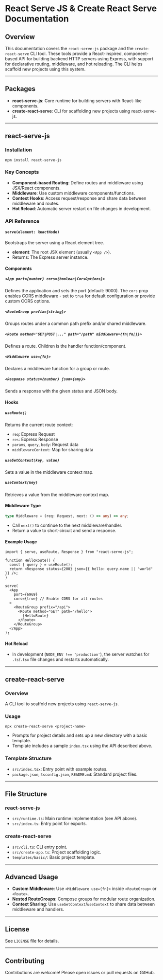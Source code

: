 # React Serve JS & Create React Serve Documentation

## Overview

This documentation covers the `react-serve-js` package and the `create-react-serve` CLI tool. These tools provide a React-inspired, component-based API for building backend HTTP servers using Express, with support for declarative routing, middleware, and hot reloading. The CLI helps scaffold new projects using this system.

---

## Packages

- **react-serve-js**: Core runtime for building servers with React-like components.
- **create-react-serve**: CLI for scaffolding new projects using react-serve-js.

---

## react-serve-js

### Installation

```
npm install react-serve-js
```

### Key Concepts

- **Component-based Routing**: Define routes and middleware using JSX/React components.
- **Middleware**: Use custom middleware components/functions.
- **Context Hooks**: Access request/response and share data between middleware and routes.
- **Hot Reload**: Automatic server restart on file changes in development.

### API Reference

#### `serve(element: ReactNode)`

Bootstraps the server using a React element tree.

- **element**: The root JSX element (usually `<App />`).
- Returns: The Express server instance.

#### Components

##### `<App port={number} cors={boolean|CorsOptions}>`
Defines the application and sets the port (default: 9000). The `cors` prop enables CORS middleware - set to `true` for default configuration or provide custom CORS options.

##### `<RouteGroup prefix={string}>`
Groups routes under a common path prefix and/or shared middleware.

##### `<Route method="GET|POST|..." path="/path" middleware={fn|fn[]}>`
Defines a route. Children is the handler function/component.

##### `<Middleware use={fn}>`
Declares a middleware function for a group or route.

##### `<Response status={number} json={any}>`
Sends a response with the given status and JSON body.

#### Hooks

##### `useRoute()`
Returns the current route context:
- `req`: Express Request
- `res`: Express Response
- `params`, `query`, `body`: Request data
- `middlewareContext`: Map for sharing data

##### `useSetContext(key, value)`
Sets a value in the middleware context map.

##### `useContext(key)`
Retrieves a value from the middleware context map.

#### Middleware Type

```ts
type Middleware = (req: Request, next: () => any) => any;
```
- Call `next()` to continue to the next middleware/handler.
- Return a value to short-circuit and send a response.

#### Example Usage

```tsx
import { serve, useRoute, Response } from "react-serve-js";

function HelloRoute() {
  const { query } = useRoute();
  return <Response status={200} json={{ hello: query.name || "world" }} />;
}

serve(
  <App 
    port={6969}
    cors={true} // Enable CORS for all routes
  >
    <RouteGroup prefix="/api">
      <Route method="GET" path="/hello">
        {HelloRoute}
      </Route>
    </RouteGroup>
  </App>
);
```

#### Hot Reload

- In development (`NODE_ENV !== 'production'`), the server watches for `.ts`/`.tsx` file changes and restarts automatically.

---

## create-react-serve

### Overview

A CLI tool to scaffold new projects using `react-serve-js`.

### Usage

```
npx create-react-serve <project-name>
```

- Prompts for project details and sets up a new directory with a basic template.
- Template includes a sample `index.tsx` using the API described above.

### Template Structure

- `src/index.tsx`: Entry point with example routes.
- `package.json`, `tsconfig.json`, `README.md`: Standard project files.

---

## File Structure

### react-serve-js

- `src/runtime.ts`: Main runtime implementation (see API above).
- `src/index.ts`: Entry point for exports.

### create-react-serve

- `src/cli.ts`: CLI entry point.
- `src/create-app.ts`: Project scaffolding logic.
- `templates/basic/`: Basic project template.

---

## Advanced Usage

- **Custom Middleware**: Use `<Middleware use={fn}>` inside `<RouteGroup>` or `<Route>`.
- **Nested RouteGroups**: Compose groups for modular route organization.
- **Context Sharing**: Use `useSetContext`/`useContext` to share data between middleware and handlers.

---

## License

See `LICENSE` file for details.

---

## Contributing

Contributions are welcome! Please open issues or pull requests on GitHub.
